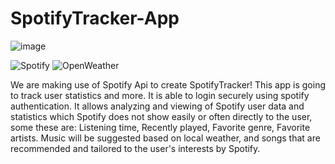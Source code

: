 # SpotifyTracker-App
![image](https://user-images.githubusercontent.com/32851308/200721349-b94a7455-1c9e-460c-bf3e-82ae842791f2.png)

![Spotify](https://user-images.githubusercontent.com/32851308/204417928-0dd03f68-d349-47b1-85e4-cb4f8b5da93e.png)
![OpenWeather](https://user-images.githubusercontent.com/32851308/204417933-af0087aa-9f94-4994-9568-4037380cb025.png)

We are making use of Spotify Api to create SpotifyTracker! This app is going to track user statistics and more. It is able to login securely using spotify authentication. It allows analyzing and viewing of Spotify user data and statistics which Spotify does not show easily or often directly to the user, some these are: Listening time, Recently played, Favorite genre, Favorite artists. Music will be suggested based on local weather, and songs that are recommended and tailored to the user's interests by Spotify. 
